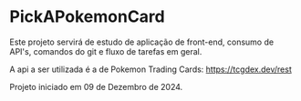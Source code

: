 # PickAPokemonCard

Este projeto servirá de estudo de aplicação de front-end, consumo de API's, comandos do git e fluxo de tarefas em geral.

A api a ser utilizada é a de Pokemon Trading Cards:
https://tcgdex.dev/rest

Projeto iniciado em 09 de Dezembro de 2024.